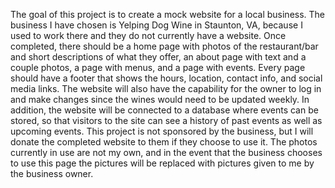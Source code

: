 The goal of this project is to create a mock website for a local business. The business I have chosen is Yelping Dog Wine in Staunton, VA, because I used to work there and they do not currently have a website. Once completed, there should be a home page with photos of the restaurant/bar and short descriptions of what they offer, an about page with text and a couple photos, a page with menus, and a page with events. Every page should have a footer that shows the hours, location, contact info, and social media links. The website will also have the capability for the owner to log in and make changes since the wines would need to be updated weekly. In addition, the website will be connected to a database where events can be stored, so that visitors to the site can see a history of past events as well as upcoming events. This project is not sponsored by the business, but I will donate the completed website to them if they choose to use it. The photos currently in use are not my own, and in the event that the business chooses to use this page the pictures will be replaced with pictures given to me by the business owner. 
